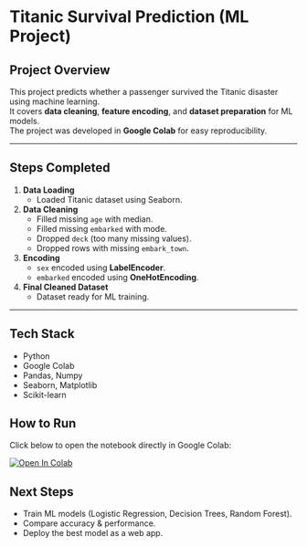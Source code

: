 # Titanic Survival Prediction (ML Project)

## Project Overview
This project predicts whether a passenger survived the Titanic disaster using machine learning.  
It covers **data cleaning**, **feature encoding**, and **dataset preparation** for ML models.  
The project was developed in **Google Colab** for easy reproducibility.

---

## Steps Completed
1. **Data Loading**
   - Loaded Titanic dataset using Seaborn.  
2. **Data Cleaning**
   - Filled missing `age` with median.  
   - Filled missing `embarked` with mode.  
   - Dropped `deck` (too many missing values).  
   - Dropped rows with missing `embark_town`.  
3. **Encoding**
   - `sex` encoded using **LabelEncoder**.  
   - `embarked` encoded using **OneHotEncoding**.  
4. **Final Cleaned Dataset**
   - Dataset ready for ML training.  

---

## Tech Stack
- Python  
- Google Colab  
- Pandas, Numpy  
- Seaborn, Matplotlib  
- Scikit-learn


## How to Run
Click below to open the notebook directly in Google Colab:

[![Open In Colab](https://colab.research.google.com/assets/colab-badge.svg)](
https://colab.research.google.com/github/YOUR_USERNAME/YOUR_REPO/blob/main/titanic_project.ipynb)


## Next Steps
- Train ML models (Logistic Regression, Decision Trees, Random Forest).  
- Compare accuracy & performance.  
- Deploy the best model as a web app.  

